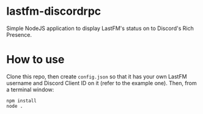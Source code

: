 # lastfm-discordrpc

Simple NodeJS application to display LastFM's status on to Discord's Rich Presence.

# How to use

Clone this repo, then create `config.json` so that it has your own LastFM username and Discord Client ID on it (refer to the example one). Then, from a terminal window:
```
npm install
node .
```
